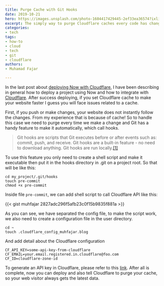 ```yaml
---
title: Purge Cache with Git Hooks
date: 2019-10-21
hero: https://images.unsplash.com/photo-1604417429445-2ef33ea36574?ixlib=rb-1.2.1&ixid=MnwxMjA3fDB8MHxwaG90by1wYWdlfHx8fGVufDB8fHx8&auto=format&fit=crop&w=2834&q=80
excerpt: The simply way to purge Cloudflare caches every code has changed
categories:
- tech
tags:
- how-to
- cloud
- tech
- git
- cloudflare
authors:
- Muhamad Fajar

---
```

In the last post about [deploying Now with Cloudflare](https://www.muhfajar.blog/post/2019/10/deploying-now-with-cloudflare/), I have been describing in general how to deploy a project using Now and how to integrate with [Cloudflare](https://www.cloudflare.com/). After success deploying, if you set Cloudflare cache to make your website faster I guess you will face issues related to a cache.

First, if you push or make changes, your website does not instantly follow the changes. From my experience that is because of cache! So to handle this case we need to purge every time we make a change and Git has a handy feature to make it automatically, which call hooks.

> Git hooks are scripts that Git executes before or after events such as: commit, push, and receive. Git hooks are a built-in feature - no need to download anything. Git hooks are run locally.[\[1\]](https://githooks.com/)

To use this feature you only need to create a shell script and make it executable then put it in the hooks directory in .git on a project root. So that will be like this:

```shell
cd my_project/.git/hooks
touch pre-commit
chmod +x pre-commit
```

Inside file `pre-commit`, we can add shell script to call Cloudflare API like this:

{{< gist muhfajar 2827adc296f5afb23c0f15b9835f881a >}}

As you can see, we have separated the config file, to make the script work, we also need to create a configuration file in the user directory.

```shell
cd ~
touch .cloudflare_config_muhfajar.blog
```

And add detail about the Cloudflare configuration

```text
CF_API_KEY=some-api-key-from-cloudflare
CF_EMAIL=your.email.registered.in.cloudflare@foo.com
CF_ID=cloudflare-zone-id
```

To generate an API key in Cloudflare, please refer to this [link](https://developers.cloudflare.com/api/tokens/create). After all is complete, now you can deploy and also tell Cloudflare to purge your cache, so your web visitor always gets the latest data.
